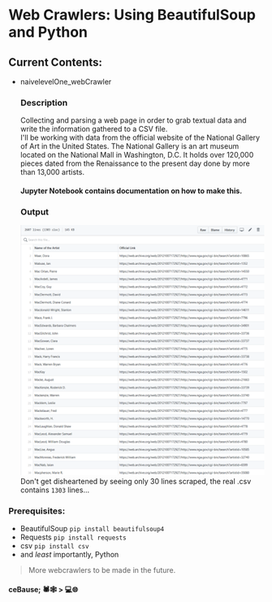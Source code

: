 # Web Crawlers: Using BeautifulSoup and Python
## Current Contents:
* naivelevelOne_webCrawler
  ### Description
  Collecting and parsing a web page in order to grab textual data and write the information gathered to a CSV file.<br>
  I'll be working with data from the official website of the National Gallery of Art in the United States. The National Gallery is an art     museum located on the National Mall in Washington, D.C. It holds over 120,000 pieces dated from the Renaissance to the present day done     by more than 13,000 artists.<br>
  
  #### Jupyter Notebook contains documentation on how to make this.<br>
  
  ### Output
  ![Output](naivelevelOne_webCrawler/img/output.png)
  Don't get disheartened by seeing only 30 lines scraped, the real .csv contains <code>1303</code> lines...
 
### Prerequisites:
+ BeautifulSoup <code>pip install beautifulsoup4</code>
+ Requests <code>pip install requests</code>
+ csv <code>pip install csv</code>
+ and _least_ importantly, Python


> More webcrawlers to be made in the future.

#### ceBause; 🕷️🕸️ > 💻🌐
